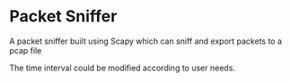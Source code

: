   # Packet Sniffer
 
A packet sniffer built using Scapy which can sniff and export packets to a pcap file

The time interval could be modified according to user needs. 
